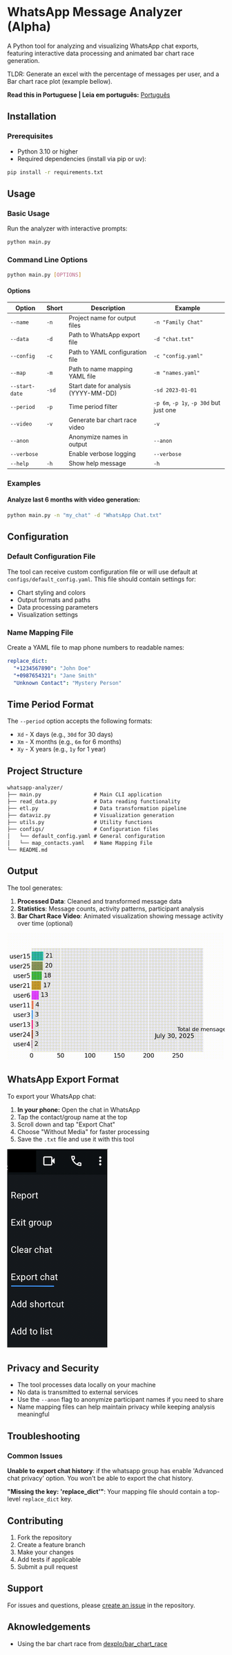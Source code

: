 # WhatsApp Message Analyzer (Alpha)

A Python tool for analyzing and visualizing WhatsApp chat exports, featuring interactive data processing and animated bar chart race generation.

TLDR: Generate an excel with the percentage of messages per user, and a Bar chart race plot (example bellow).

**Read this in Portuguese | Leia em português:** [Português](README.pt.md)

## Installation

### Prerequisites

- Python 3.10 or higher
- Required dependencies (install via pip or uv):

```bash
pip install -r requirements.txt
```

## Usage

### Basic Usage

Run the analyzer with interactive prompts:

```bash
python main.py
```

### Command Line Options

```bash
python main.py [OPTIONS]
```

#### Options

| Option | Short | Description | Example |
|--------|-------|-------------|---------|
| `--name` | `-n` | Project name for output files | `-n "Family Chat"` |
| `--data` | `-d` | Path to WhatsApp export file | `-d "chat.txt"` |
| `--config` | `-c` | Path to YAML configuration file | `-c "config.yaml"` |
| `--map` | `-m` | Path to name mapping YAML file | `-m "names.yaml"` |
| `--start-date` | `-sd` | Start date for analysis (YYYY-MM-DD) | `-sd 2023-01-01` |
| `--period` | `-p` | Time period filter | `-p 6m`, `-p 1y`, `-p 30d` but just one|
| `--video` | `-v` | Generate bar chart race video | `-v` |
| `--anon` | | Anonymize names in output | `--anon` |
| `--verbose` | | Enable verbose logging | `--verbose` |
| `--help` | `-h` | Show help message | `-h` |

### Examples

#### Analyze last 6 months with video generation:
```bash
python main.py -n "my_chat" -d "WhatsApp Chat.txt"
```

## Configuration

### Default Configuration File

The tool can receive custom configuration file or will use default at `configs/default_config.yaml`. This file should contain settings for:

- Chart styling and colors
- Output formats and paths
- Data processing parameters
- Visualization settings

### Name Mapping File

Create a YAML file to map phone numbers to readable names:

```yaml
replace_dict:
  "+1234567890": "John Doe"
  "+0987654321": "Jane Smith"
  "Unknown Contact": "Mystery Person"
```

## Time Period Format

The `--period` option accepts the following formats:

- `Xd` - X days (e.g., `30d` for 30 days)
- `Xm` - X months (e.g., `6m` for 6 months)
- `Xy` - X years (e.g., `1y` for 1 year)

## Project Structure

```
whatsapp-analyzer/
├── main.py                 # Main CLI application
├── read_data.py            # Data reading functionality
├── etl.py                  # Data transformation pipeline
├── dataviz.py              # Visualization generation
├── utils.py                # Utility functions
├── configs/                # Configuration files
│   └── default_config.yaml # General configuration
│   └── map_contacts.yaml   # Name Mapping File
└── README.md
```

## Output

The tool generates:

1. **Processed Data**: Cleaned and transformed message data
2. **Statistics**: Message counts, activity patterns, participant analysis
3. **Bar Chart Race Video**: Animated visualization showing message activity over time (optional)

![BCR example](imgs/bcr_example.gif)

## WhatsApp Export Format

To export your WhatsApp chat:

1. **In your phone:** Open the chat in WhatsApp
2. Tap the contact/group name at the top
3. Scroll down and tap "Export Chat"
4. Choose "Without Media" for faster processing
5. Save the `.txt` file and use it with this tool

![Export charts](imgs/export_chat.png)

## Privacy and Security

- The tool processes data locally on your machine
- No data is transmitted to external services
- Use the `--anon` flag to anonymize participant names if you need to share
- Name mapping files can help maintain privacy while keeping analysis meaningful

## Troubleshooting

### Common Issues

**Unable to export chat history**: if the whatsapp group has enable 'Advanced chat privacy' option. You won't be able to export the chat history.

**"Missing the key: 'replace_dict'"**: Your mapping file should contain a top-level `replace_dict` key.


## Contributing

1. Fork the repository
2. Create a feature branch
3. Make your changes
4. Add tests if applicable
5. Submit a pull request


## Support

For issues and questions, please [create an issue](link-to-issues) in the repository.

## Aknowledgements
- Using the bar chart race from [dexplo/bar_chart_race](https://github.com/dexplo/bar_chart_race)
